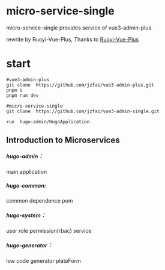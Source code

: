 # micro-service-single

micro-service-single provides service of vue3-admin-plus

rewrite by Ruoyi-Vue-Plus, Thanks to [Ruoyi-Vue-Plus](https://gitee.com/dromara/RuoYi-Vue-Plus)

# start

```shell
#vue3-admin-plus
git clone  https://github.com/jzfai/vue3-admin-plus.git
pnpm i
pnpm run dev

#micro-service-single
git clone  https://github.com/jzfai/vue3-admin-single.git

run  hugo-admin/HugoApplication
```

## Introduction to Microservices

##### hugo-admin：

main application

##### hugo-common:

common dependence pom

##### hugo-system：

user role permission(rbac) service

##### hugo-generator：

low code generator plateForm

